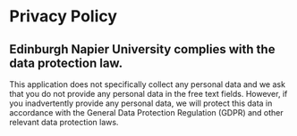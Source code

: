 # Privacy Policy

## Edinburgh Napier University complies with the data protection law. 
This application does not specifically collect any personal data and we ask that you do not provide any personal data in the free text fields. 
However, if you inadvertently provide any personal data, we will protect this data in accordance with the General Data Protection Regulation (GDPR) and other relevant data protection laws.
